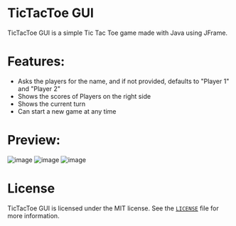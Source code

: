 # TicTacToe GUI
TicTacToe GUI is a simple Tic Tac Toe game made with Java using JFrame.

# Features:
- Asks the players for the name, and if not provided, defaults to "Player 1" and "Player 2"
- Shows the scores of Players on the right side
- Shows the current turn
- Can start a new game at any time

# Preview:
![image](https://github.com/user-attachments/assets/2b8766ab-6160-44a9-ae17-795dd749f45f)
![image](https://github.com/user-attachments/assets/33f329bf-323a-4ee4-8685-6cbf200c7b76)
![image](https://github.com/user-attachments/assets/eeac05d0-8e7d-40f6-989f-4ecaf0260549)

# License
TicTacToe GUI is licensed under the MIT license. See the [`LICENSE`](./LICENSE) file for more information.
